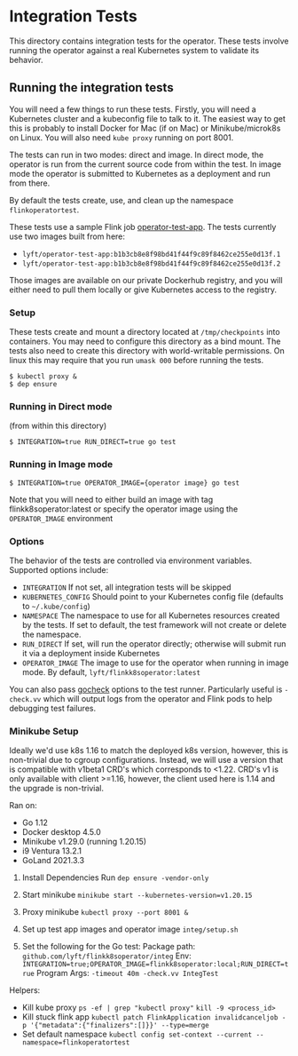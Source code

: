 # Integration Tests

This directory contains integration tests for the operator. These
tests involve running the operator against a real Kubernetes system to
validate its behavior.

## Running the integration tests

You will need a few things to run these tests. Firstly, you will need
a Kubernetes cluster and a kubeconfig file to talk to it. The easiest
way to get this is probably to install Docker for Mac (if on Mac) or
Minikube/microk8s on Linux. You will also need `kube proxy` running on
port 8001.

The tests can run in two modes: direct and image. In direct mode, the
operator is run from the current source code from within the test. In
image mode the operator is submitted to Kubernetes as a deployment and
run from there.

By default the tests create, use, and clean up the namespace
`flinkoperatortest`.

These tests use a sample Flink job [operator-test-app](/integ/operator-test-app/). The
tests currently use two images built from here:

* `lyft/operator-test-app:b1b3cb8e8f98bd41f44f9c89f8462ce255e0d13f.1`
* `lyft/operator-test-app:b1b3cb8e8f98bd41f44f9c89f8462ce255e0d13f.2`

Those images are available on our private Dockerhub registry, and you
will either need to pull them locally or give Kubernetes access to the
registry.

### Setup

These tests create and mount a directory located at `/tmp/checkpoints`
into containers. You may need to configure this directory as a bind
mount. The tests also need to create this directory with
world-writable permissions. On linux this may require that you
run `umask 000` before running the tests.

```
$ kubectl proxy &
$ dep ensure
```

### Running in Direct mode

(from within this directory)

```
$ INTEGRATION=true RUN_DIRECT=true go test
```

### Running in Image mode

```
$ INTEGRATION=true OPERATOR_IMAGE={operator image} go test
```

Note that you will need to either build an image with tag flinkk8soperator:latest or specify the operator image using the
`OPERATOR_IMAGE` environment

### Options

The behavior of the tests are controlled via environment
variables. Supported options include:

* `INTEGRATION` If not set, all integration tests will be skipped
* `KUBERNETES_CONFIG` Should point to your Kubernetes config file
  (defaults to `~/.kube/config`)
* `NAMESPACE` The namespace to use for all Kubernetes resources
  created by the tests. If set to default, the test framework will not
  create or delete the namespace.
* `RUN_DIRECT` If set, will run the operator directly; otherwise will
  submit run it via a deployment inside Kubernetes
* `OPERATOR_IMAGE` The image to use for the operator when running in image
  mode. By default, `lyft/flinkk8soperator:latest`

You can also pass [gocheck](http://labix.org/gocheck) options to the
test runner. Particularly useful is `-check.vv` which will output logs
from the operator and Flink pods to help debugging test failures.

### Minikube Setup

Ideally we'd use k8s 1.16 to match the deployed k8s version, however, this
is non-trivial due to cgroup configurations. Instead, we will use a version
that is compatible with v1beta1 CRD's which corresponds to <1.22. CRD's v1
is only available with client >=1.16, however, the client used here is 1.14
and the upgrade is non-trivial.

Ran on:
- Go 1.12
- Docker desktop 4.5.0
- Minikube v1.29.0 (running 1.20.15)
- i9 Ventura 13.2.1
- GoLand 2021.3.3


1. Install Dependencies
   Run `dep ensure -vendor-only`

3. Start minikube
   `minikube start --kubernetes-version=v1.20.15`

4. Proxy minikube
   `kubectl proxy --port 8001 &`

5. Set up test app images and operator image
   `integ/setup.sh`

8. Set the following for the Go test:
   Package path: `github.com/lyft/flinkk8soperator/integ`
   Env: `INTEGRATION=true;OPERATOR_IMAGE=flinkk8soperator:local;RUN_DIRECT=true`
   Program Args: `-timeout 40m -check.vv IntegTest`


Helpers:
- Kill kube proxy
  `ps -ef | grep "kubectl proxy"`
  `kill -9 <process_id>`
- Kill stuck flink app
  `kubectl patch FlinkApplication invalidcanceljob -p '{"metadata":{"finalizers":[]}}' --type=merge`
- Set default namespace
  `kubectl config set-context --current --namespace=flinkoperatortest`

